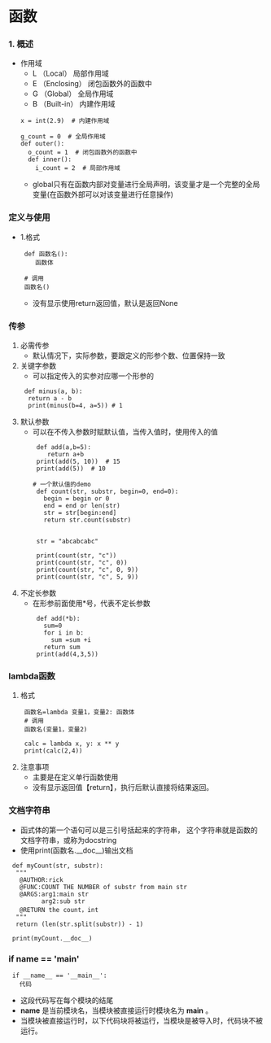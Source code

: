 # 函数
### 1. 概述
* 作用域
  * L （Local） 局部作用域
  * E （Enclosing） 闭包函数外的函数中
  * G （Global） 全局作用域
  * B （Built-in） 内建作用域
  ```
  x = int(2.9)  # 内建作用域

  g_count = 0  # 全局作用域
  def outer():
    o_count = 1  # 闭包函数外的函数中
    def inner():
      i_count = 2  # 局部作用域
  ```
  * global只有在函数内部对变量进行全局声明，该变量才是一个完整的全局变量(在函数外部可以对该变量进行任意操作)

### 定义与使用
* 1.格式
  ```
   def 函数名():
      函数体

   # 调用
   函数名()
  ```
  * 没有显示使用return返回值，默认是返回None
### 传参
  1. 必需传参
     * 默认情况下，实际参数，要跟定义的形参个数、位置保持一致
  2. 关键字参数
     * 可以指定传入的实参对应哪一个形参的
     ```
      def minus(a, b):
       return a - b
       print(minus(b=4, a=5)) # 1
     ```
  3. 默认参数
     * 可以在不传入参数时赋默认值，当传入值时，使用传入的值
        ```
         def add(a,b=5):
            return a+b
         print(add(5, 10))  # 15
         print(add(5))  # 10
        ```
        ```
        # 一个默认值的demo
         def count(str, substr, begin=0, end=0):
           begin = begin or 0
           end = end or len(str)
           str = str[begin:end]
           return str.count(substr)


         str = "abcabcabc"

         print(count(str, "c"))
         print(count(str, "c", 0))
         print(count(str, "c", 0, 9))
         print(count(str, "c", 5, 9))
        ```
  4. 不定长参数
     * 在形参前面使用*号，代表不定长参数
       ```
        def add(*b):
          sum=0
          for i in b:
            sum =sum +i
          return sum
        print(add(4,3,5))
       ```
### lambda函数
  1. 格式
     ```
      函数名=lambda 变量1，变量2: 函数体
      # 调用
      函数名(变量1，变量2)
     ```
     ```
      calc = lambda x, y: x ** y
      print(calc(2,4))
     ```
  2. 注意事项
     * 主要是在定义单行函数使用
     * 没有显示返回值【return】，执行后默认直接将结果返回。

### 文档字符串
  * 函式体的第一个语句可以是三引号括起来的字符串， 这个字符串就是函数的
文档字符串，或称为docstring
  * 使用print(函数名.\_\_doc_\_\)输出文档

  ```
   def myCount(str, substr):
    """
     @AUTHOR:rick
     @FUNC:COUNT THE NUMBER of substr from main str
     @ARGS:arg1:main str
           arg2:sub str
     @RETURN the count，int
    """
    return (len(str.split(substr)) - 1)

   print(myCount.__doc__)
  ```


### if __name__ == '__main__'
  ```
   if __name__ == '__main__':
     代码
  ```
  * 这段代码写在每个模块的结尾
  * __name__ 是当前模块名，当模块被直接运行时模块名为 __main__ 。
  * 当模块被直接运行时，以下代码块将被运行，当模块是被导入时，代码块不被运行。

